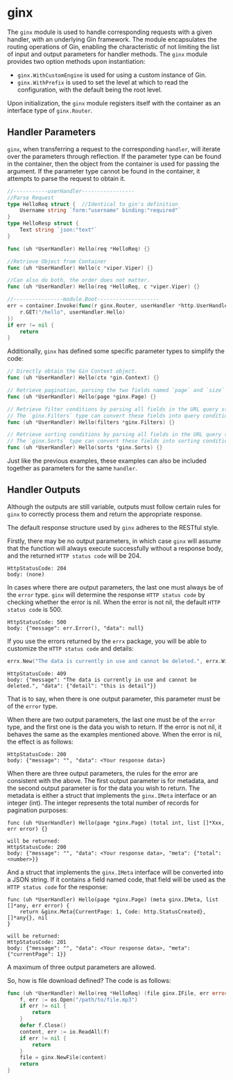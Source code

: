 # ginx

The `ginx` module is used to handle corresponding requests with a given handler, with an underlying Gin framework.
The module encapsulates the routing operations of Gin, enabling the characteristic of not limiting the list of input and output parameters for handler methods.
The `ginx` module provides two option methods upon instantiation:
* `ginx.WithCustomEngine` is used for using a custom instance of Gin.
* `ginx.WithPrefix` is used to set the level at which to read the configuration, with the default being the root level.

Upon initialization, the `ginx` module registers itself with the container as an interface type of `ginx.Router`.

## Handler Parameters
`ginx`, when transferring a request to the corresponding `handler`, will iterate over the parameters through reflection.
If the parameter type can be found in the container, then the object from the container is used for passing the argument.
If the parameter type cannot be found in the container, it attempts to parse the request to obtain it.

```go
//-----------userHandler-----------------
//Parse Request
type HelloReq struct {  //Identical to gin's definition
    Username string `form:"username" binding:"required"`
}
type HelloResp struct {
    Text string `json:"text"`
}

func (uh *UserHandler) Hello(req *HelloReq) {}

//Retrieve Object from Container
func (uh *UserHandler) Hello(c *viper.Viper) {}

//Can also do both, the order does not matter.
func (uh *UserHandler) Hello(req *HelloReq, c *viper.Viper) {}

//----------------module.Boot--------------------
err = container.Invoke(func(r ginx.Router, userHandler *http.UserHandler) {
    r.GET("/hello", userHandler.Hello)
})
if err != nil {
    return
}
```

Additionally, `ginx` has defined some specific parameter types to simplify the code:
```go
// Directly obtain the Gin Context object.
func (uh *UserHandler) Hello(ctx *gin.Context) {}

// Retrieve pagination, parsing the two fields named `page` and `size` from the URL query string.
func (uh *UserHandler) Hello(page *ginx.Page) {}

// Retrieve filter conditions by parsing all fields in the URL query string that are in the format of `filters[xxx]`.
// The `ginx.Filters` type can convert these fields into query conditions understandable by the `gormx` module.
func (uh *UserHandler) Hello(filters *ginx.Filters) {}

// Retrieve sorting conditions by parsing all fields in the URL query string that are in the format of `sorts[xxx]`.
// The `ginx.Sorts` type can convert these fields into sorting conditions understandable by the `gormx` module.
func (uh *UserHandler) Hello(sorts *ginx.Sorts) {}
```
Just like the previous examples, these examples can also be included together as parameters for the same `handler`.

## Handler Outputs
Although the outputs are still variable, outputs must follow certain rules for `ginx` to correctly process them and return the appropriate response.

The default response structure used by `ginx` adheres to the RESTful style.

Firstly, there may be no output parameters, in which case `ginx` will assume that the function will always execute successfully without a response body, and the returned `HTTP status code` will be 204.
```
HttpStatusCode: 204
body: (none)
```

In cases where there are output parameters, the last one must always be of the `error` type. 
`ginx` will determine the response `HTTP status code` by checking whether the error is nil.
When the error is not nil, the default `HTTP status code` is 500.
```
HttpStatusCode: 500
body: {"message": err.Error(), "data": null}
```
If you use the errors returned by the `errx` package, you will be able to customize the `HTTP status code` and details:
```go
errx.New("The data is currently in use and cannot be deleted.", errx.WithDetailMap(map[string]any{"detail": "this is detail"}), errx.WithCode(http.StatusConflict))  //This will set the status code to 409.
```
```
HttpStatusCode: 409
body: {"message": "The data is currently in use and cannot be deleted.", "data": {"detail": "this is detail"}}
```

That is to say, when there is one output parameter, this parameter must be of the `error` type.

When there are two output parameters, the last one must be of the `error` type, and the first one is the data you wish to return. 
If the error is not nil, it behaves the same as the examples mentioned above.
When the error is nil, the effect is as follows:
```
HttpStatusCode: 200
body: {"message": "", "data": <Your response data>}
```

When there are three output parameters, the rules for the error are consistent with the above. 
The first output parameter is for metadata, and the second output parameter is for the data you wish to return.
The metadata is either a struct that implements the `ginx.IMeta` interface or an integer (int). 
The integer represents the total number of records for pagination purposes:
```
func (uh *UserHandler) Hello(page *ginx.Page) (total int, list []*Xxx, err error) {}

will be returned:
HttpStatusCode: 200
body: {"message": "", "data": <Your response data>, "meta": {"total": <number>}}
```
And a struct that implements the `ginx.IMeta` interface will be converted into a JSON string. 
If it contains a field named code, that field will be used as the `HTTP status code` for the response:
```
func (uh *UserHandler) Hello(page *ginx.Page) (meta ginx.IMeta, list []*any, err error) {
	return &ginx.Meta{CurrentPage: 1, Code: http.StatusCreated}, []*any{}, nil
}

will be returned:
HttpStatusCode: 201
body: {"message": "", "data": <Your response data>, "meta": {"currentPage": 1}}
```

A maximum of three output parameters are allowed.

So, how is file download defined? The code is as follows:
```go
func (uh *UserHandler) Hello(req *HelloReq) (file ginx.IFile, err error) {
    f, err := os.Open("/path/to/file.mp3")
    if err != nil {
        return
    }
    defer f.Close()
    content, err := io.ReadAll(f)
    if err != nil {
        return
    }
    file = ginx.NewFile(content)
    return
}
```
